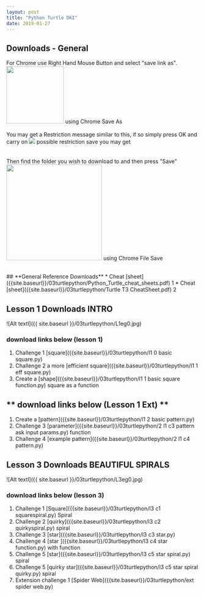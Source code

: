 ```yaml
---
layout: post
title: "Python Turtle DKI"
date: 2019-01-27
---
```

## **Downloads - General**


<P>For Chrome use Right Hand Mouse Button and select "save link as".<BR />
<img src = "{{ site.baseurl }}/01flowolv4/chromesaveas.jpg"  width="150" height="150" /> using Chrome Save As <br /> <br />
You may get a Restriction message similar to this, if so simply press OK and carry on
<img src = "{{ site.baseurl }}/55general/nosaveerror.jpg"   /> possible restriction save you may get<br /> <br /> <br />
Then find the folder you wish to download to and then press "Save" <br />
<img src = "{{ site.baseurl }}/01flowolv4/chromefilesave.jpg"  width="250" height="250" /> using Chrome File Save<br /> <br />
</P>
## **General Reference Downloads**
* Cheat [sheet]({{site.baseurl}}/03turtlepython/Python_Turtle_cheat_sheets.pdf) 1
* Cheat [sheet]({{site.baseurl}}/03turtlepython/Turtle T3 CheatSheet.pdf) 2

## **Lesson 1 Downloads INTRO**
![Alt textl]({{ site.baseurl }}/03turtlepython/L1eg0.jpg)

### download links below (lesson 1)
1. Challenge 1 [square]({{site.baseurl}}/03turtlepython/l1  0 basic square.py)
1. Challenge 2 a more [efficient square]({{site.baseurl}}/03turtlepython/l1  1  eff square.py)
1. Create a  [shape]({{site.baseurl}}/03turtlepython/l1  1 basic square function.py) square as a function

## ** download links below (Lesson 1 Ext) **
1. Create a [pattern]({{site.baseurl}}/03turtlepython/l1 2 basic pattern.py)
1. Challenge 3 [parameter]({{site.baseurl}}/03turtlepython/2 l1 c3 pattern  ask input params.py) function
1. Challenge 4 [example pattern]({{site.baseurl}}/03turtlepython/2 l1 c4 pattern.py) 


## **Lesson 3 Downloads BEAUTIFUL SPIRALS**
![Alt textl]({{ site.baseurl }}/03turtlepython/L3eg0.jpg)

### download links below (lesson 3)
1. Challenge 1 [Square]({{site.baseurl}}/03turtlepython/l3 c1 squarespiral.py) Spiral
1. Challenge 2 [quirky]({{site.baseurl}}/03turtlepython/l3 c2 quirkyspiral.py) spiral
1. Challenge 3  [star]({{site.baseurl}}/03turtlepython/l3 c3 star.py) 
1. Challenge 4  [star ]({{site.baseurl}}/03turtlepython/l3 c4 star function.py)  with function 
1. Challenge 5  [star]({{site.baseurl}}/03turtlepython/l3 c5 star spiral.py)  spiral
1. Challenge 5  [quirky star]({{site.baseurl}}/03turtlepython/l3 c5 star spiral quirky.py)  spiral
1. Extension challenge 1 [Spider Web]({{site.baseurl}}/03turtlepython/ext spider web.py)

